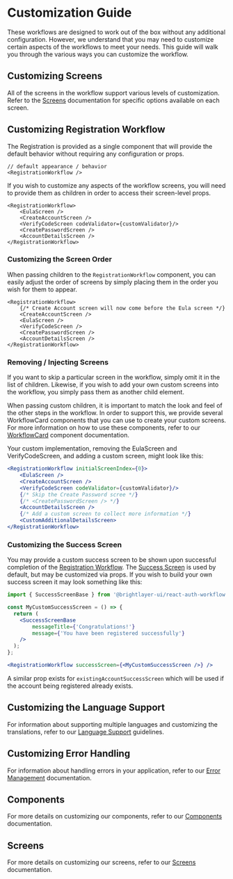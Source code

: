 # Customization Guide

These workflows are designed to work out of the box without any additional configuration. However, we understand that you may need to customize certain aspects of the workflows to meet your needs. This guide will walk you through the various ways you can customize the workflow.

## Customizing Screens

All of the screens in the workflow support various levels of customization. Refer to the [Screens](./screens/README.md) documentation for specific options available on each screen.


## Customizing Registration Workflow

The Registration is provided as a single component that will provide the default behavior without requiring any configuration or props.

```tsx
// default appearance / behavior
<RegistrationWorkflow />
```

If you wish to customize any aspects of the workflow screens, you will need to provide them as children in order to access their screen-level props.

```tsx
<RegistrationWorkflow>
    <EulaScreen />
    <CreateAccountScreen />
    <VerifyCodeScreen codeValidator={customValidator}/>
    <CreatePasswordScreen />
    <AccountDetailsScreen />
</RegistrationWorkflow>
```

### Customizing the Screen Order

When passing children to the `RegistrationWorkflow` component, you can easily adjust the order of screens by simply placing them in the order you wish for them to appear.
  
```tsx
<RegistrationWorkflow>
    {/* Create Account screen will now come before the Eula screen */}
    <CreateAccountScreen />
    <EulaScreen />           
    <VerifyCodeScreen />  
    <CreatePasswordScreen />   
    <AccountDetailsScreen /> 
</RegistrationWorkflow>
```

### Removing / Injecting Screens

If you want to skip a particular screen in the workflow, simply omit it in the list of children. Likewise, if you wish to add your own custom screens into the workflow, you simply pass them as another child element.

When passing custom children, it is important to match the look and feel of the other steps in the workflow. In order to support this, we provide several WorkflowCard components that you can use to create your custom screens. For more information on how to use these components, refer to our [WorkflowCard](./components/workflow-card.md) component documentation. 

Your custom implementation, removing the EulaScreen and VerifyCodeScreen, and adding a custom screen, might look like this:

```jsx
<RegistrationWorkflow initialScreenIndex={0}>
    <EulaScreen />
    <CreateAccountScreen />
    <VerifyCodeScreen codeValidator={customValidator}/>
    {/* Skip the Create Password scree */}
    {/* <CreatePasswordScreen /> */}
    <AccountDetailsScreen />
    {/* Add a custom screen to collect more information */}
    <CustomAdditionalDetailsScreen>
</RegistrationWorkflow>
```

### Customizing the Success Screen
You may provide a custom success screen to be shown upon successful completion of the [Registration Workflow](./components/registration-workflow.md). The [Success Screen](./screens/success.md) is used by default, but may be customized via props. If you wish to build your own success screen it may look something like this:

```jsx
import { SuccessScreenBase } from '@brightlayer-ui/react-auth-workflow';

const MyCustomSuccessScreen = () => {
  return (
    <SuccessScreenBase 
        messageTitle={'Congratulations!'}
        message={'You have been registered successfully'}
    />
  );
};

<RegistrationWorkflow successScreen={<MyCustomSuccessScreen />} />
```

A similar prop exists for `existingAccountSuccessScreen` which will be used if the account being registered already exists.


## Customizing the Language Support

For information about supporting multiple languages and customizing the translations, refer to our [Language Support](./language-support.md) guidelines.

## Customizing Error Handling

For information about handling errors in your application, refer to our [Error Management](./error-management.md) documentation.

## Components
For more details on customizing our components, refer to our [Components](./components/README.md) documentation. 

## Screens
For more details on customizing our screens, refer to our [Screens](./screens/README.md) documentation.